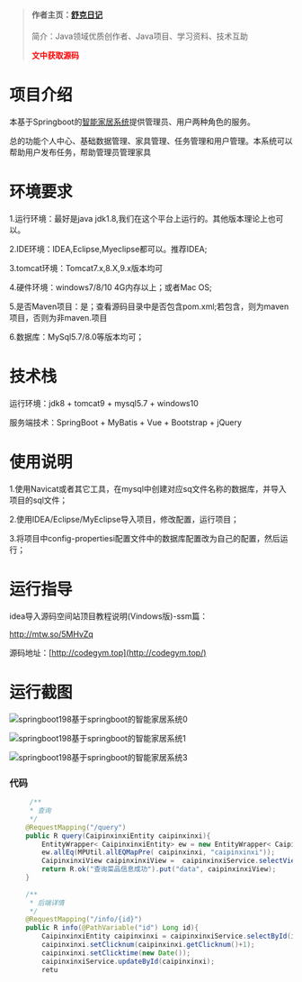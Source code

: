 > #### 作者主页：[舒克日记](https://blog.csdn.net/cativen)
>
>  简介：Java领域优质创作者、Java项目、学习资料、技术互助
>
> <b><font color=red>文中获取源码</font></b>

# 项目介绍

本基于Springboot的[智能家居系统](https://so.csdn.net/so/search?q=智能家居系统&spm=1001.2101.3001.7020)提供管理员、用户两种角色的服务。

总的功能个人中心、基础数据管理、家具管理、任务管理和用户管理。本系统可以帮助用户发布任务，帮助管理员管理家具



# 环境要求



1.运行环境：最好是java jdk1.8,我们在这个平台上运行的。其他版本理论上也可以。 

2.IDE环境：IDEA,Eclipse,Myeclipse都可以。推荐IDEA; 

3.tomcat环境：Tomcat7.x,8.X,9.x版本均可 

4.硬件环境：windows7/8/10 4G内存以上；或者Mac OS; 

5.是否Maven项目：是；查看源码目录中是否包含pom.xml;若包含，则为maven项目，否则为非maven.项目 

6.数据库：MySql5.7/8.0等版本均可；





# 技术栈



运行环境：jdk8 + tomcat9 + mysql5.7 + windows10

服务端技术：SpringBoot + MyBatis + Vue + Bootstrap + jQuery





# 使用说明





1.使用Navicat或者其它工具，在mysql中创建对应sq文件名称的数据库，并导入项目的sql文件； 

2.使用IDEA/Eclipse/MyEclipse导入项目，修改配置，运行项目； 

3.将项目中config-propertiesi配置文件中的数据库配置改为自己的配置，然后运行；





# 运行指导

idea导入源码空间站顶目教程说明(Vindows版)-ssm篇：

http://mtw.so/5MHvZq 

源码地址：[http://codegym.top](http://codegym.top/)





# 运行截图





![springboot198基于springboot的智能家居系统0](https://img-blog.csdnimg.cn/img_convert/9be3b3b1482844c6fe497a6b9a663182.png)

![springboot198基于springboot的智能家居系统1](https://img-blog.csdnimg.cn/img_convert/bdaebf245f310bdab94b19aaa450507c.png)



![springboot198基于springboot的智能家居系统3](https://img-blog.csdnimg.cn/img_convert/7e650718cb1464591bfb4d832be8031e.png)





### 代码

```java
	 /**
     * 查询
     */
    @RequestMapping("/query")
    public R query(CaipinxinxiEntity caipinxinxi){
        EntityWrapper< CaipinxinxiEntity> ew = new EntityWrapper< CaipinxinxiEntity>();
 		ew.allEq(MPUtil.allEQMapPre( caipinxinxi, "caipinxinxi")); 
		CaipinxinxiView caipinxinxiView =  caipinxinxiService.selectView(ew);
		return R.ok("查询菜品信息成功").put("data", caipinxinxiView);
    }
	
    /**
     * 后端详情
     */
    @RequestMapping("/info/{id}")
    public R info(@PathVariable("id") Long id){
        CaipinxinxiEntity caipinxinxi = caipinxinxiService.selectById(id);
		caipinxinxi.setClicknum(caipinxinxi.getClicknum()+1);
		caipinxinxi.setClicktime(new Date());
		caipinxinxiService.updateById(caipinxinxi);
        retu
```
